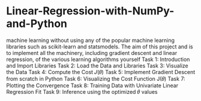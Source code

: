 # Linear-Regression-with-NumPy-and-Python
machine learning without using any of the popular machine learning libraries such as scikit-learn and statsmodels. The aim of this project and is to implement all the machinery, including gradient descent and linear regression, of the various learning algorithms yourself
Task 1: Introduction and Import Libraries
Task 2: Load the Data and Libraries
Task 3: Visualize the Data
Task 4: Compute the Cost 𝐽(𝜃)
Task 5: Implement Gradient Descent from scratch in Python
Task 6: Visualizing the Cost Function J(𝜃)
Task 7: Plotting the Convergence
Task 8: Training Data with Univariate Linear Regression Fit
Task 9: Inference using the optimized 𝜃 values
